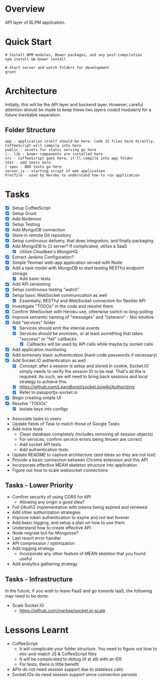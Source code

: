 # Overview
API layer of BLPM application.

# Quick Start

    # Install NPM modules, Bower packages, and any post-compilation
    npm install && bower install

    # Start server and watch folders for development
    grunt

# Architecture
Initially, this will be the API layer and backend layer. However, careful attention
should be made to keep these two layers coded modularly for a future inevitable separation.

## Folder Structure

    app - application itself should be here. Code JS files here directly, CoffeeScript will compile into here
    public - assets for static serving go here
    |-- lib - bower components are installed here
    src - CoffeeScript goes here; it'll compile into app folder
    test - add tests here
    | spec - BDD tests go here
    server.js - starting script of web application
    Procfile - used by Heroku to understand how to run application

# Tasks
* [X] Setup CoffeeScript
* [X] Setup Grunt
* [X] Add Nodemon
* [X] Setup Testing
* [X] Add MongoDB connection
* [X] Store in remote Git repository
* [X] Setup continuous delivery, that does integration, and finally packaging
* [X] Add MongoDB to CI server? If complicated, utilize a SaaS
    * [X] Utilize Cloudbee's MongoHQ
* [X] Extract Jenkins Configuration?
* [X] Simple Yeoman web-app application served with Node
* [X] Add a task model with MongoDB to start testing RESTful endpoint storage
    * [X] Add basic tests
* [X] Add API versioning
* [X] Setup continuous testing "watch"
* [X] Setup basic WebSocket communication as well
    * [X] Essentially, RESTful and WebSocket connection for flexible API
* [X] Investigate "TODOs" in the code and resolve them
* [X] Confirm WebSocket with Heroku use, otherwise switch to long-polling
* [X] Improve semantic naming of "messages" and "listeners" - Not intuitive
* [X] Add "services" folder
    * [X] Services should emit the internal events
    * [X] Services should be promises, or at least something that takes "success" or "fail" callbacks
        * [X] Callbacks will be used by API calls while maybe by socket calls
* [X] Add application monitoring
* [X] Add extremely basic authentication (hard-code passwords if necessary)
* [X] Add Socket.IO authentication as well
    * [X] Concept: after a session is setup and stored in cookie, Socket.IO simply needs
    to verify the session ID to be real. That's all tha is required. As such, we will
    need to bring back sessions and local strategy to achieve this.
    * [X] https://github.com/LearnBoost/socket.io/wiki/Authorizing
    * [X] Refer to passportjs-socket.io
* [X] Begin creating simple UI
* [X] Resolve "TODOs"
    * [X] Isolate keys into configs
* Associate tasks to users
* Update fields of Task to match those of Google Tasks
* Add more tests
    * Clean database completely (includes removing all session objects)
    * For services; confirm service errors being thrown are correct
    * Add socket API tests
    * Add authentication tests
* Update README to capture architecture (and ideas so they are not lost)
* Provide a basic connection between Chrome extension and this API
* Incorporate effective MEAN skeleton structure into application
* Figure out how to scale websocket connections


## Tasks - Lower Priority
* Confirm security of using CORS for API
    * Allowing any origin a good idea?
* Full OAuth2 implementation with tokens being expired and renewed
* Add other authorization strategies
* Improve token authentication to expire and not last forever
* Add basic logging, and setup a plan on how to use them
* Understand how to create effective API
* Node migrate but for Mongoose?
* Last resort error handler
* API compression / optimization
* Add logging strategy
    * Incorporate any other feature of MEAN skeleton that you found useful
* Add analytics gathering strategy

## Tasks - Infrastructure
In the future, if you wish to leave PaaS and go towards IaaS, the following may need to be done:

* Scale Socket.IO
    * https://github.com/markap/socket.io-scale

# Lessons Learnt
* CoffeeScript
    * It will complicate your folder structure. You need to figure out how to mix-and-match JS & CoffeeScript files
    * It will be complicated to debug (if at all) with an IDE
    * For tests, there is little benefit
* APIs do not need session support due to stateless calls
* Socket.IOs do need session support since connection persists